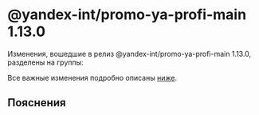 # @yandex-int/promo-ya-profi-main 1.13.0

<!-- ЧЕЛОВЕЧЕСКОЕ ВСТУПЛЕНИЕ -->

Изменения, вошедшие в релиз @yandex-int/promo-ya-profi-main 1.13.0, разделены на группы:

Все важные изменения подробно описаны [ниже](#Пояснения).

## Пояснения

